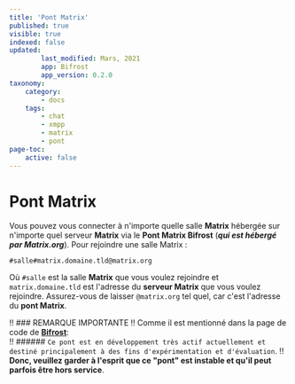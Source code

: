 ```yaml
---
title: 'Pont Matrix'
published: true
visible: true
indexed: false
updated:
        last_modified: Mars, 2021
        app: Bifrost
        app_version: 0.2.0
taxonomy:
    category:
        - docs
    tags:
        - chat
        - xmpp
        - matrix
        - pont
page-toc:
    active: false
---
```


# Pont Matrix
Vous pouvez vous connecter à n'importe quelle salle **Matrix** hébergée sur n'importe quel serveur **Matrix** via le **Pont Matrix Bifrost** (_**qui est hébergé par Matrix.org**_). Pour rejoindre une salle Matrix :

`#salle#matrix.domaine.tld@matrix.org`

Où `#salle` est la salle **Matrix** que vous voulez rejoindre et `matrix.domaine.tld` est l'adresse du **serveur Matrix** que vous voulez rejoindre. Assurez-vous de laisser `@matrix.org` tel quel, car c'est l'adresse du **pont Matrix**.

!! ### REMARQUE IMPORTANTE
!! Comme il est mentionné dans la page de code de [**Bifrost**](https://github.com/matrix-org/matrix-bifrost):<br>
!! ###### `Ce pont est en développement très actif actuellement et destiné principalement à des fins d'expérimentation et d'évaluation`.
!! **Donc, veuillez garder à l'esprit que ce "pont" est instable et qu'il peut parfois être hors service**.
